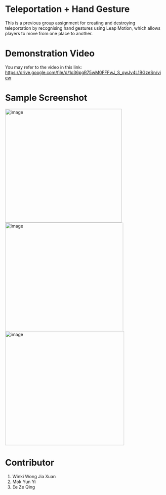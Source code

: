 # Teleportation + Hand Gesture
This is a previous group assignment for creating and destroying teleportation by recognising hand gestures using Leap Motion, which allows players to move from one place to another.

# Demonstration Video
You may refer to the video in this link: https://drive.google.com/file/d/1o36pgR75wM0FFFwJ_S_qwJv4L1BGzeSn/view

# Sample Screenshot
<img width="377" height="367" alt="image" src="https://github.com/user-attachments/assets/e8eddd21-17c5-498b-b8c8-636462c98540" />
<img width="382" height="350" alt="image" src="https://github.com/user-attachments/assets/e5d79026-1f5a-4e6e-afb4-86b397eec900" />
<img width="385" height="368" alt="image" src="https://github.com/user-attachments/assets/a1d1857f-fc62-4916-8071-373922e9a658" />

# Contributor
1. Winki Wong Jia Xuan
2. Mok Yun Yi
3. Ee Ze Qing
